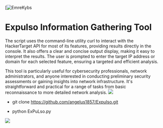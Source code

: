 [![EmreKybs](https://img.shields.io/badge/MadeBy-Angelus-green)
# Expulso Information Gathering Tool

The script uses the command-line utility curl to interact with the HackerTarget API for most of its features, providing results directly in the console. 
It also offers a clear and concise output display, making it easy to interpret the results. 
The user is prompted to enter the target IP address or domain for each selected feature, ensuring a targeted and efficient analysis.

This tool is particularly useful for cybersecurity professionals, network administrators, and anyone interested in conducting preliminary security assessments or gaining insights into network infrastructure. It's straightforward and practical for a range of tasks from basic reconnaissance to more detailed network analysis.
<img src="https://github.com/emrekybs/Expulso/blob/master/expulso.png">

* git clone https://github.com/angelus1857/Expulso.git


* python ExPuLso.py

<img src="https://github.com/emrekybs/Expulso/blob/master/1.PNG">

